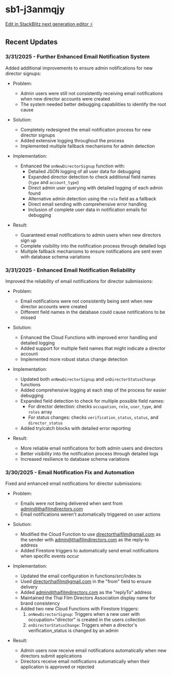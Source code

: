 # sb1-j3anmqjy

[Edit in StackBlitz next generation editor ⚡️](https://stackblitz.com/~/github.com/MdSponx/sb1-j3anmqjy)

## Recent Updates

### 3/31/2025 - Further Enhanced Email Notification System

Added additional improvements to ensure admin notifications for new director signups:

- Problem: 
  - Admin users were still not consistently receiving email notifications when new director accounts were created
  - The system needed better debugging capabilities to identify the root cause

- Solution: 
  - Completely redesigned the email notification process for new director signups
  - Added extensive logging throughout the process
  - Implemented multiple fallback mechanisms for admin detection

- Implementation:
  - Enhanced the `onNewDirectorSignup` function with:
    - Detailed JSON logging of all user data for debugging
    - Expanded director detection to check additional field names (`type` and `account_type`)
    - Direct admin user querying with detailed logging of each admin found
    - Alternative admin detection using the `role` field as a fallback
    - Direct email sending with comprehensive error handling
    - Inclusion of complete user data in notification emails for debugging
  
- Result: 
  - Guaranteed email notifications to admin users when new directors sign up
  - Complete visibility into the notification process through detailed logs
  - Multiple fallback mechanisms to ensure notifications are sent even with database schema variations

### 3/31/2025 - Enhanced Email Notification Reliability

Improved the reliability of email notifications for director submissions:

- Problem: 
  - Email notifications were not consistently being sent when new director accounts were created
  - Different field names in the database could cause notifications to be missed

- Solution: 
  - Enhanced the Cloud Functions with improved error handling and detailed logging
  - Added support for multiple field names that might indicate a director account
  - Implemented more robust status change detection

- Implementation:
  - Updated both `onNewDirectorSignup` and `onDirectorStatusChange` functions
  - Added comprehensive logging at each step of the process for easier debugging
  - Expanded field detection to check for multiple possible field names:
    - For director detection: checks `occupation`, `role`, `user_type`, and `roles` array
    - For status changes: checks `verification_status`, `status`, and `director_status`
  - Added try/catch blocks with detailed error reporting

- Result: 
  - More reliable email notifications for both admin users and directors
  - Better visibility into the notification process through detailed logs
  - Increased resilience to database schema variations

### 3/30/2025 - Email Notification Fix and Automation

Fixed and enhanced email notifications for director submissions:

- Problem: 
  - Emails were not being delivered when sent from admin@thaifilmdirectors.com
  - Email notifications weren't automatically triggered on user actions

- Solution: 
  - Modified the Cloud Function to use directorthaifilm@gmail.com as the sender with admin@thaifilmdirectors.com as the reply-to address
  - Added Firestore triggers to automatically send email notifications when specific events occur

- Implementation:
  - Updated the email configuration in functions/src/index.ts
  - Used directorthaifilm@gmail.com in the "from" field to ensure delivery
  - Added admin@thaifilmdirectors.com as the "replyTo" address
  - Maintained the Thai Film Directors Association display name for brand consistency
  - Added two new Cloud Functions with Firestore triggers:
    1. `onNewDirectorSignup`: Triggers when a new user with occupation="director" is created in the users collection
    2. `onDirectorStatusChange`: Triggers when a director's verification_status is changed by an admin

- Result: 
  - Admin users now receive email notifications automatically when new directors submit applications
  - Directors receive email notifications automatically when their application is approved or rejected
